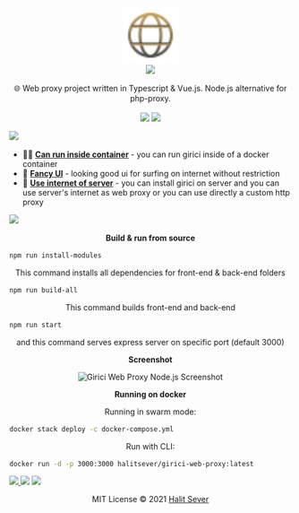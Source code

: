 <p align="center" class="logo-section">
<img src="https://raw.githubusercontent.com/halitsever/girici-web-proxy/GIR-1.1.0/resources/images/logo.svg" height="100"/>
</br>
<img src="https://halitsever-api.vercel.app/api/repo-title?title=Girici">

<p align="center">
🌐 Web proxy project written in Typescript & Vue.js. Node.js alternative for php-proxy.
<br/>
<br/>
<img src="https://img.shields.io/github/sponsors/halitsever"/> 
  <img src="https://img.shields.io/github/license/halitsever/girici-web-proxy"/> 
</p>
</p>

<a align="center">
<img src="https://halitsever-api.vercel.app/api/details"/>
</a>

- 🧑‍💻 [**Can run inside container**](#) - you can run girici inside of a docker container
- 🎨 [**Fancy UI**](#) - looking good ui for surfing on internet without restriction
- 🎨 [**Use internet of server**](#) - you can install girici on server and you can use server's internet as web proxy or you can use directly a custom http proxy

<a align="center" >
<img src="https://halitsever-api.vercel.app/api/installation"/>
</a>

<p align="center">
<b>Build & run from source</b>
</p>

```bash
npm run install-modules
```

<p align="center">
This command installs all dependencies for front-end & back-end folders
</p>

```bash
npm run build-all
```

<p align="center">This command builds front-end and back-end</p>

```bash
npm run start
```

<p align="center">and this command serves express server on specific port (default 3000)</p>
<p align="center">
<b>Screenshot</b>
</p>
<p align="center">
<img src="https://i.ibb.co/vPPYkRb/Screenshot-2024-03-19-at-01-03-10.png" alt="Girici Web Proxy Node.js Screenshot"/>
</p>

<p align="center">
<b>Running on docker</b>
</p>
<p align="center">Running in swarm mode:</p>

```bash
docker stack deploy -c docker-compose.yml
```

<p align="center">Run with CLI:</p>

```bash
docker run -d -p 3000:3000 halitsever/girici-web-proxy:latest
```

<a align="center" href="https://github.com/halitsever/girici-web-proxy/issues">
<img src="https://halitsever-api.vercel.app/api/issue"/>
</a>

<a align="center">
<img src="https://halitsever-api.vercel.app/api/sponsor"/>
</a>

<a align="center">
<img src="https://halitsever-api.vercel.app/api/license"/>
</a>

<p align="center">
  MIT License © 2021 <a href="https://www.github.com/halitsever">Halit Sever</a>
</p>
